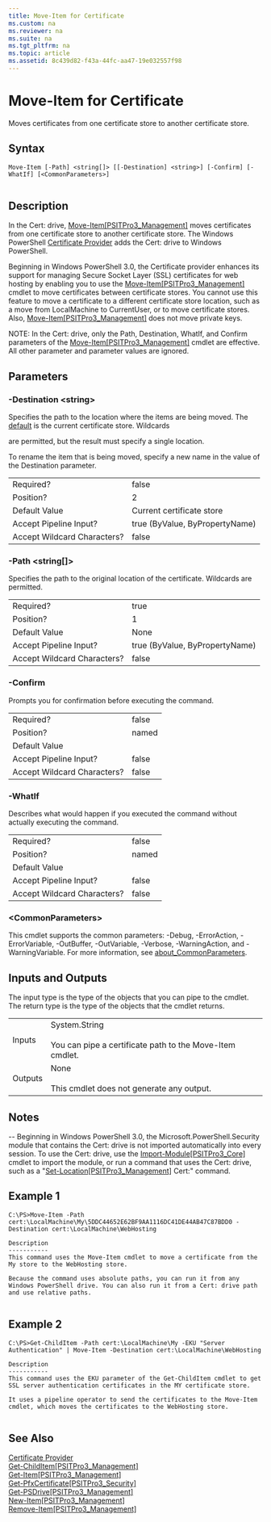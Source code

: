 ```yaml
---
title: Move-Item for Certificate
ms.custom: na
ms.reviewer: na
ms.suite: na
ms.tgt_pltfrm: na
ms.topic: article
ms.assetid: 8c439d82-f43a-44fc-aa47-19e032557f98
---
```

# Move-Item for Certificate
Moves certificates from one certificate store to another certificate store.  
  
## Syntax  
  
```  
Move-Item [-Path] <string[]> [[-Destination] <string>] [-Confirm] [-WhatIf] [<CommonParameters>]  
  
```  
  
## Description  
 In the Cert: drive, [Move\-Item&#91;PSITPro3\_Management&#93;](assetId:///de1b4217-de99-45cd-a12c-35e87b0c8466) moves certificates from one certificate store to another certificate store. The Windows PowerShell [Certificate Provider](../Topic/Certificate-Provider.md) adds the Cert: drive to Windows PowerShell.  
  
 Beginning in Windows PowerShell 3.0, the Certificate provider enhances its support for managing Secure Socket Layer \(SSL\) certificates for web hosting by enabling you to use the [Move\-Item&#91;PSITPro3\_Management&#93;](assetId:///de1b4217-de99-45cd-a12c-35e87b0c8466) cmdlet to move certificates between certificate stores.  You cannot use this feature to move a certificate to a different certificate store location, such as a move from LocalMachine to CurrentUser, or to move certificate stores. Also, [Move\-Item&#91;PSITPro3\_Management&#93;](assetId:///de1b4217-de99-45cd-a12c-35e87b0c8466) does not move private keys.  
  
 NOTE: In the Cert: drive, only the Path, Destination, WhatIf, and Confirm parameters of the [Move\-Item&#91;PSITPro3\_Management&#93;](assetId:///de1b4217-de99-45cd-a12c-35e87b0c8466) cmdlet are effective. All other parameter and parameter values are ignored.  
  
## Parameters  
  
### \-Destination \<string\>  
 Specifies the path to the location where the items are being moved. The [default](../Topic/default.md) is the current certificate store. Wildcards  
  
 are permitted, but the result must specify a single location.  
  
 To rename the item that is being moved, specify a new name in the value of the Destination parameter.  
  
|||  
|-|-|  
|Required?|false|  
|Position?|2|  
|Default Value|Current certificate store|  
|Accept Pipeline Input?|true \(ByValue, ByPropertyName\)|  
|Accept Wildcard Characters?|false|  
  
### \-Path \<string\[\]\>  
 Specifies the path to the original location of the certificate.  Wildcards are permitted.  
  
|||  
|-|-|  
|Required?|true|  
|Position?|1|  
|Default Value|None|  
|Accept Pipeline Input?|true \(ByValue, ByPropertyName\)|  
|Accept Wildcard Characters?|false|  
  
### \-Confirm  
 Prompts you for confirmation before executing the command.  
  
|||  
|-|-|  
|Required?|false|  
|Position?|named|  
|Default Value||  
|Accept Pipeline Input?|false|  
|Accept Wildcard Characters?|false|  
  
### \-WhatIf  
 Describes what would happen if you executed the command without actually executing the command.  
  
|||  
|-|-|  
|Required?|false|  
|Position?|named|  
|Default Value||  
|Accept Pipeline Input?|false|  
|Accept Wildcard Characters?|false|  
  
### \<CommonParameters\>  
 This cmdlet supports the common parameters: \-Debug, \-ErrorAction, \-ErrorVariable, \-OutBuffer, \-OutVariable,  \-Verbose, \-WarningAction, and \-WarningVariable. For more information, see [about\_CommonParameters](../Topic/about_CommonParameters.md).  
  
## Inputs and Outputs  
 The input type is the type of the objects that you can pipe to the cmdlet. The return type is the type of the objects that the cmdlet returns.  
  
|||  
|-|-|  
|Inputs|System.String<br /><br /> You can pipe a certificate path to the Move\-Item cmdlet.|  
|Outputs|None<br /><br /> This cmdlet does not generate any output.|  
  
## Notes  
 \-\- Beginning in Windows PowerShell 3.0, the Microsoft.PowerShell.Security module that contains the Cert: drive is not imported automatically into every session. To use the Cert: drive, use the [Import\-Module&#91;PSITPro3\_Core&#93;](assetId:///af616c24-e122-4098-930e-1e3ea2080ade) cmdlet to import the module, or run a command that uses the Cert: drive, such as a "[Set\-Location&#91;PSITPro3\_Management&#93;](assetId:///d7f353cd-ebd7-462a-bd57-1498dc8b88a6) Cert:" command.  
  
## Example 1  
  
```  
C:\PS>Move-Item -Path cert:\LocalMachine\My\5DDC44652E62BF9AA1116DC41DE44AB47C87BDD0 -Destination cert:\LocalMachine\WebHosting  
  
Description  
-----------  
This command uses the Move-Item cmdlet to move a certificate from the My store to the WebHosting store.   
  
Because the command uses absolute paths, you can run it from any Windows PowerShell drive. You can also run it from a Cert: drive path and use relative paths.  
  
```  
  
## Example 2  
  
```  
C:\PS>Get-ChildItem -Path cert:\LocalMachine\My -EKU "Server Authentication" | Move-Item -Destination cert:\LocalMachine\WebHosting  
  
Description  
-----------  
This command uses the EKU parameter of the Get-ChildItem cmdlet to get SSL server authentication certificates in the MY certificate store.  
  
It uses a pipeline operator to send the certificates to the Move-Item cmdlet, which moves the certificates to the WebHosting store.  
  
```  
  
## See Also  
 [Certificate Provider](../Topic/Certificate-Provider.md)   
 [Get\-ChildItem&#91;PSITPro3\_Management&#93;](assetId:///75cf79bb-4db6-4a67-8c36-3d20754e2190)   
 [Get\-Item&#91;PSITPro3\_Management&#93;](assetId:///4ed2b1e1-fde4-4425-90a0-87774477fefa)   
 [Get\-PfxCertificate&#91;PSITPro3\_Security&#93;](assetId:///2f08fac8-2872-4a11-930e-af03a8c4a00d)   
 [Get\-PSDrive&#91;PSITPro3\_Management&#93;](assetId:///6c176030-de74-40f3-8f48-7b4d871c3238)   
 [New\-Item&#91;PSITPro3\_Management&#93;](assetId:///67038d02-6598-49c6-b5bd-77b59d445abe)   
 [Remove\-Item&#91;PSITPro3\_Management&#93;](assetId:///0fe3ff11-a1f7-43b9-8c85-f92d52641395)